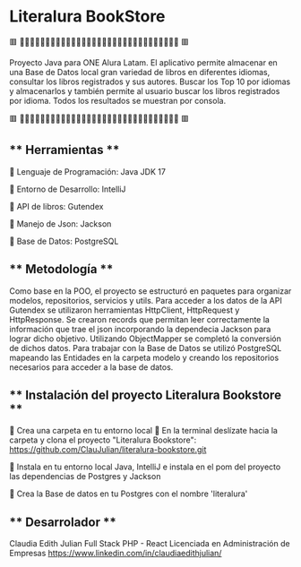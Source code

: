 # Literalura BookStore


🟥 🔸🔸🔸🔸🔸🔸🔸🔸🔸🔸🔸🔸🔸🔸🔸🔸🔸🔸🔸🔸🔸🔸🔸🔸🔸🔸🔸🔸🔸🔸🔸 🟥

Proyecto Java para ONE Alura Latam. 
El aplicativo permite almacenar en una Base de Datos local gran variedad de libros en diferentes idiomas, consultar los libros registrados y sus autores. Buscar los Top 10 por idiomas y almacenarlos y también permite al usuario buscar los libros registrados por idioma. Todos los resultados se muestran por consola.

🟥 🔸🔸🔸🔸🔸🔸🔸🔸🔸🔸🔸🔸🔸🔸🔸🔸🔸🔸🔸🔸🔸🔸🔸🔸🔸🔸🔸🔸🔸🔸🔸 🟥

## ** Herramientas **

🔧 Lenguaje de Programación: Java JDK 17

🔧 Entorno de Desarrollo: IntelliJ

🔧 API de libros: Gutendex

🔧 Manejo de Json: Jackson

🔧 Base de Datos: PostgreSQL

## ** Metodología **

Como base en la POO, el proyecto se estructuró en paquetes para organizar modelos, repositorios, servicios y utils.
Para acceder a los datos de la API Gutendex se utilizaron herramientas HttpClient, HttpRequest y HttpResponse.
Se crearon records que permitan leer correctamente la información que trae el json incorporando la dependecia Jackson para lograr dicho objetivo. 
Utilizando ObjectMapper se completó la conversión de dichos datos.
Para trabajar con la Base de Datos se utilizó PostgreSQL mapeando las Entidades en la carpeta modelo y creando los repositorios necesarios para acceder a la base de datos.



## ** Instalación del proyecto Literalura Bookstore **

🔑 Crea una carpeta en tu entorno local
🔑 En la terminal deslízate hacia la carpeta y clona el proyecto "Literalura Bookstore":
https://github.com/ClauJulian/literalura-bookstore.git

🔑 Instala en tu entorno local Java, IntelliJ e instala en el pom del proyecto las dependencias de Postgres y Jackson

🔑 Crea la Base de datos en tu Postgres con el nombre 'literalura'

## ** Desarrolador **
Claudia Edith Julian Full Stack PHP - React Licenciada en Administración de Empresas https://www.linkedin.com/in/claudiaedithjulian/